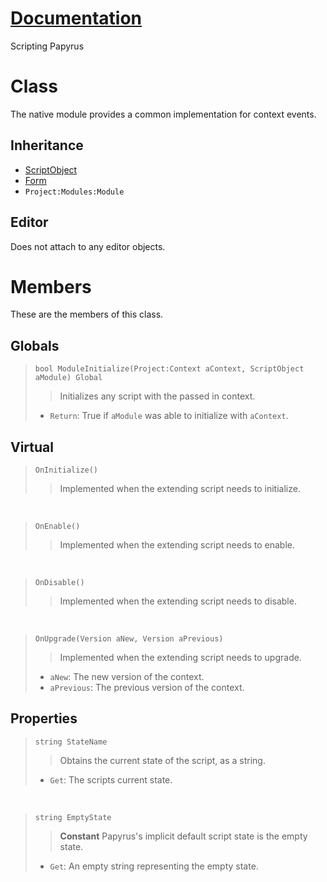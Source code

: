 # [Documentation](../Documentation.md) #
Scripting Papyrus

# Class
The native module provides a common implementation for context events.

## Inheritance
* [ScriptObject](http://www.creationkit.com/fallout4/index.php?title=ScriptObject_Script)
* [Form](http://www.creationkit.com/fallout4/index.php?title=Form_Script)
* `Project:Modules:Module`

## Editor
Does not attach to any editor objects.

# Members
These are the members of this class.

## Globals
>`bool ModuleInitialize(Project:Context aContext, ScriptObject aModule) Global`
>> Initializes any script with the passed in context.
>* `Return`: True if `aModule` was able to initialize with `aContext`.

## Virtual
>`OnInitialize()`
>> Implemented when the extending script needs to initialize.

</br>

>`OnEnable()`
>> Implemented when the extending script needs to enable.

</br>

>`OnDisable()`
>> Implemented when the extending script needs to disable.

</br>

>`OnUpgrade(Version aNew, Version aPrevious)`
>> Implemented when the extending script needs to upgrade.
>* `aNew`: The new version of the context.
>* `aPrevious`: The previous version of the context.

## Properties
>`string StateName`
>> Obtains the current state of the script, as a string.
>* `Get`: The scripts current state.

</br>

>`string EmptyState`
>> **Constant**
>> Papyrus's implicit default script state is the empty state.
>* `Get`: An empty string representing the empty state.
